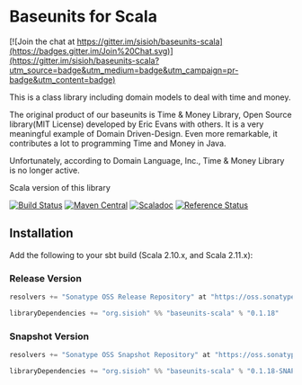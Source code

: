 # Baseunits for Scala

[![Join the chat at https://gitter.im/sisioh/baseunits-scala](https://badges.gitter.im/Join%20Chat.svg)](https://gitter.im/sisioh/baseunits-scala?utm_source=badge&utm_medium=badge&utm_campaign=pr-badge&utm_content=badge)

This is a class library including domain models to deal with time and money.

The original product of our baseunits is Time & Money Library, Open
Source library(MIT License) developed by Eric Evans with others.
It is a very meaningful example of Domain Driven-Design.
Even more remarkable, it contributes a lot to programming Time and
Money in Java.

Unfortunately, according to Domain Language, Inc., Time & Money
Library is no longer active.

Scala version of this library

[![Build Status](https://travis-ci.org/sisioh/baseunits-scala.png?branch=develop)](https://travis-ci.org/sisioh/baseunits-scala)
[![Maven Central](https://maven-badges.herokuapp.com/maven-central/org.sisioh/baseunits-scala_2.11/badge.svg)](https://maven-badges.herokuapp.com/maven-central/org.sisioh/baseunits-scala_2.11)
[![Scaladoc](http://javadoc-badge.appspot.com/org.sisioh/baseunits-scala.svg?label=scaladoc)](http://javadoc-badge.appspot.com/org.sisioh/baseunits-scala_2.11)
[![Reference Status](https://www.versioneye.com/java/org.sisioh:baseunits-scala_2.11/reference_badge.svg?style=flat)](https://www.versioneye.com/java/org.sisioh:baseunits-scala_2.11/references)

## Installation

Add the following to your sbt build (Scala 2.10.x, and Scala 2.11.x):

### Release Version

```scala
resolvers += "Sonatype OSS Release Repository" at "https://oss.sonatype.org/content/repositories/releases/"

libraryDependencies += "org.sisioh" %% "baseunits-scala" % "0.1.18"
```

### Snapshot Version

```scala
resolvers += "Sonatype OSS Snapshot Repository" at "https://oss.sonatype.org/content/repositories/snapshots/"

libraryDependencies += "org.sisioh" %% "baseunits-scala" % "0.1.18-SNAPSHOT"
```
